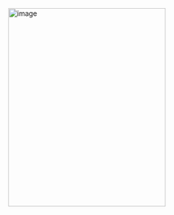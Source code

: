 <img width="318" height="400" alt="image" src="https://github.com/user-attachments/assets/486eeacf-f469-41ae-8444-31d565bcce9c" />


    


